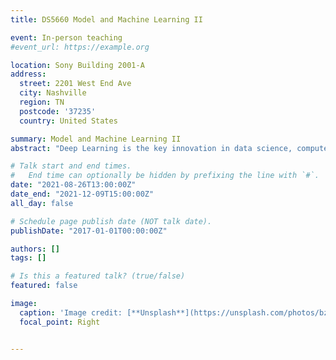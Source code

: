 ```yaml
---
title: DS5660 Model and Machine Learning II

event: In-person teaching
#event_url: https://example.org

location: Sony Building 2001-A
address:
  street: 2201 West End Ave
  city: Nashville
  region: TN
  postcode: '37235'
  country: United States

summary: Model and Machine Learning II
abstract: "Deep Learning is the key innovation in data science, computer science, and statistics. This class covers the introduction of deep learning, with theories and practices."

# Talk start and end times.
#   End time can optionally be hidden by prefixing the line with `#`.
date: "2021-08-26T13:00:00Z"
date_end: "2021-12-09T15:00:00Z"
all_day: false

# Schedule page publish date (NOT talk date).
publishDate: "2017-01-01T00:00:00Z"

authors: []
tags: []

# Is this a featured talk? (true/false)
featured: false

image:
  caption: 'Image credit: [**Unsplash**](https://unsplash.com/photos/bzdhc5b3Bxs)'
  focal_point: Right


---
```

